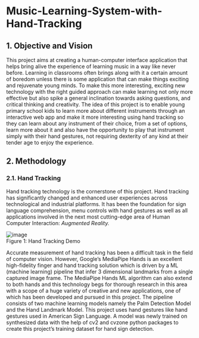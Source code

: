 # Music-Learning-System-with-Hand-Tracking

## 1. Objective and Vision
This project aims at creating a human-computer interface application that helps bring alive the experience of learning music in a way like never before. Learning in classrooms often brings along with it a certain amount of boredom unless there is some application that can make things exciting and rejuvenate young minds. To make this more interesting, exciting new technology with the right guided approach can make learning not only more effective but also spike a general inclination towards asking questions, and critical thinking and creativity. The idea of this project is to enable young primary school kids to learn more about different instruments through an interactive web app and make it more interesting using hand tracking so they can learn about any instrument of their choice, from a set of options, learn more about it and also have the opportunity to play that instrument simply with their hand gestures, not requiring dexterity of any kind at their tender age to enjoy the experience.

## 2. Methodology
### 2.1. Hand Tracking
Hand tracking technology is the cornerstone of this project. Hand tracking has significantly changed and enhanced user experiences across technological and industrial platforms. It has been the foundation for sign language comprehension, menu controls with hand gestures as well as all applications involved in the next most cutting-edge area of Human Computer Interaction: _Augmented Reality._

![image](https://github.com/ypatra2/Music-Learning-System-with-Hand-Tracking/assets/86041798/5cfcf7d5-00c5-494b-b429-572cc338eada)
<br> Figure 1: Hand Tracking Demo

Accurate measurement of hand tracking has been a difficult task in the field of computer vision. However, Google’s MediaPipe Hands is an excellent high-fidelity finger and hand tracking solution which is driven by a ML (machine learning) pipeline that infer 3 dimensional landmarks from a single captured image frame. The MediaPipe Hands ML algorithm can also extend to both hands and this technology begs for thorough research in this area with a scope of a huge variety of creative and new applications, one of which has been developed and pursued in this project. The pipeline consists of two machine learning models namely the Palm Detection Model and the Hand Landmark Model. This project uses hand gestures like hand gestures used in American Sign Language. A model was newly trained on synthesized data with the help of cv2 and cvzone python packages to create this project’s training dataset for hand sign detection.



